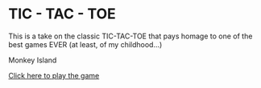 # TIC - TAC - TOE

This is a take on the classic TIC-TAC-TOE that pays homage to one of the best games EVER (at least, of my childhood...)

Monkey Island

<a href="https://ikilzig.github.io/tic-tac-toe/" target="_blank">Click here to play the game</a>
